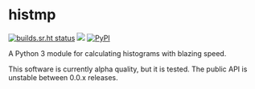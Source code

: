 # histmp

[![builds.sr.ht status](https://builds.sr.ht/~ddavis/histmp.svg)](https://builds.sr.ht/~ddavis/histmp?)
![](https://img.shields.io/pypi/pyversions/pygram11.svg?colorB=blue&style=flat)
[![PyPI](https://img.shields.io/pypi/v/histmp?color=486b87)](https://pypi.org/project/histmp/)


A Python 3 module for calculating histograms with blazing speed.

This software is currently alpha quality, but it is tested. The public
API is unstable between 0.0.x releases.
